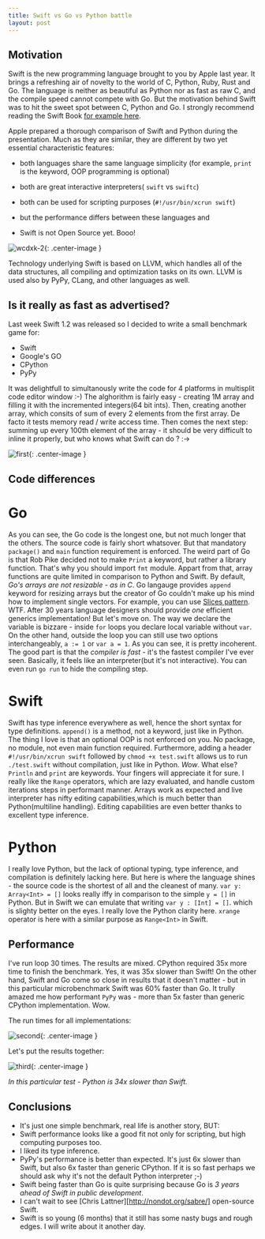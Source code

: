 ```yaml
---
title: Swift vs Go vs Python battle
layout: post
---
```


## Motivation

Swift is the new programming language brought to you by Apple last year. It brings a refreshing air of novelty to the world of C, Python, Ruby, Rust and Go. The language is neither as beautiful as Python nor as fast as raw C, and the compile speed cannot compete with Go. But the motivation behind Swift was to hit the sweet spot between C, Python and Go. I strongly recommend reading the Swift Book [for example here](https://dl.dropboxusercontent.com/u/20996794/Swift%20Programming%20Language.pdf).

Apple prepared a thorough comparison of Swift and Python during the presentation. Much as they are similar, they are different by two yet essential characteristic features:

- both languages share the same language simplicity (for example, `print` is the keyword, OOP programming is optional)
- both are great interactive interpreters( `swift` vs `swiftc`)
- both can be used for scripting purposes (`#!/usr/bin/xcrun swift`)

- but the performance differs between these languages and
- Swift is not Open Source yet. Booo!

![wcdxk-2](https://cloud.githubusercontent.com/assets/552398/6324247/b2d2f7cc-bb37-11e4-91b8-dc7c33b5fef3.jpg){: .center-image }


Technology underlying Swift is based on LLVM, which handles all of the data structures, all compiling and optimization tasks on its own. LLVM is used also by PyPy, CLang, and other languages as well.

## Is it really as fast as advertised?

Last week Swift 1.2 was released so I decided to write a small benchmark game for:

- Swift
- Google's GO
- CPython
- PyPy

It was delightfull to simultanously write the code for 4 platforms in multisplit code editor window :-)
The alghorithm is fairly easy - creating 1M array and filling it with the incremented integers(64 bit ints). Then, creating another array, which consits of sum of every 2 elements from the first array. De facto it tests memory read / write access time. Then comes the next step: summing up every 100th element of the array - it should be very difficult to inline it properly, but who knows what Swift can do ? :->

![first](https://cloud.githubusercontent.com/assets/552398/6321021/40071842-baef-11e4-8a9e-c825642ca15c.png){: .center-image }

## Code differences

# Go
As you can see, the Go code is the longest one, but not much longer that the others. The source code is fairly short whatsover. But that mandatory `package()` and `main` function requirement is enforced. The weird part of Go is that Rob Pike decided not to make `Print` a keyword, but rather a library function. That's why you should import `fmt` module. Appart from that, array functions are quite limited in comparison to Python and Swift. By default, *Go's arrays are not resizable - as in C*. Go langauge provides `append` keyword for resizing arrays but the creator of Go couldn't make up his mind how to implement single vectors. For example,  you can use [Slices pattern](http://golang.org/doc/effective_go.html#slices). WTF. After 30 years language designers should provide *one* efficient generics implementation! But let's move on. The way we declare the variable is bizzare - inside `for` loops you declare local variable without `var`. On the other hand, outside the loop you can still use two options interchangeably, `a := 1` or `var a = 1`. As you can see, it is pretty incoherent.
The good part is that the _compiler is fast_ - it's the fastest compiler I've ever seen. Basically, it feels like an interpreter(but it's not interactive). You can even run `go run` to hide the compiling step.

# Swift
Swift has type inference everywhere as well, hence the short syntax for type definitions.
`append()` is a method, not a keyword, just like in Python. The thing I love is that an optional OOP is not enforced on you. 
No package, no module, not even main function required. Furthermore, adding a header `#!/usr/bin/xcrun swift` followed by `chmod +x test.swift` allows us to run `./test.swift` without compilation, just like in Python. *Wow*. 
What else? `Println` and `print` are keywords. Your fingers will appreciate it for sure. I really like the `Range` operators, which are lazy evaluated, and handle custom iterations steps in performant manner. Arrays work as expected and live interpreter has nifty editing capabilities,which is much better than Python(multiline handling). Editing capabilities are even better thanks to excellent type inference.

# Python
I really love Python, but the lack of optional typing, type inference, and compilation is definitely lacking here. 
But here is where the language shines - the source code is the shortest of all and the cleanest of many. `var y: Array<Int> = []` looks really iffy in comparison to the simple `y = []` in Python. But in Swift we can emulate that writing `var y : [Int] = []`. which is slighty better on the eyes. I really love the Python clarity here. `xrange` operator is here with a similar purpose as `Range<Int>` in Swift.

## Performance

I've run loop 30 times. The results are mixed. 
CPython required 35x more time to finish the benchmark. Yes, it was 35x slower than Swift! On the other hand, Swift and Go come so close in results that it doesn't matter - but in this particular microbenchmark Swift was 60% faster than Go. 
It trully amazed me how performant `PyPy` was - more than 5x faster than generic CPython implementation. Wow. 

The run times for all implementations:

![second](https://cloud.githubusercontent.com/assets/552398/6321023/5160183c-baef-11e4-9deb-48cdd9689155.png){: .center-image }

Let's put the results together:

![third](https://cloud.githubusercontent.com/assets/552398/6321026/6045d224-baef-11e4-9c42-75a8a8b36ed2.png){: .center-image }

_In this particular test - Python is 34x slower than Swift._

## Conclusions

- It's just one simple benchmark, real life is another story, BUT:
- Swift performance looks like a good fit not only for scripting, but high computing purposes too.
- I liked its type inference.
- PyPy's performance is better than expected. It's just 6x slower than Swift, but also 6x faster than generic CPython. If it is so fast perhaps we should ask why it's not the default Python interpreter ;-) 
- Swift being faster than Go is quite surprising because Go is *3 years ahead of Swift in public development*.
- I can't wait to see [Chris Lattner][http://nondot.org/sabre/] open-source Swift.
- Swift is so young (6 months) that it still has some nasty bugs and rough edges. I will write about it another day.
